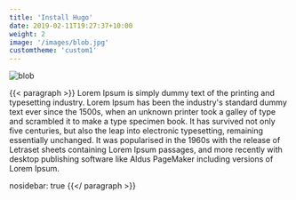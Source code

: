 ```yaml
---
title: 'Install Hugo'
date: 2019-02-11T19:27:37+10:00
weight: 2
image: '/images/blob.jpg'
customtheme: 'custom1'
---
```


![blob](/images/blob.jpg)

{{< paragraph >}}
Lorem Ipsum is simply dummy text of the printing and typesetting industry. Lorem Ipsum has been the industry's standard dummy text ever since the 1500s, when an unknown printer took a galley of type and scrambled it to make a type specimen book. It has survived not only five centuries, but also the leap into electronic typesetting, remaining essentially unchanged. It was popularised in the 1960s with the release of Letraset sheets containing Lorem Ipsum passages, and more recently with desktop publishing software like Aldus PageMaker including versions of Lorem Ipsum.

nosidebar: true
{{</ paragraph >}}



